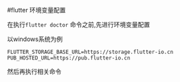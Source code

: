 #flutter 环境变量配置


在执行`flutter doctor` 命令之前,先进行环境变量配置

以windows系统为例

```
FLUTTER_STORAGE_BASE_URL=https://storage.flutter-io.cn
PUB_HOSTED_URL=https://pub.flutter-io.cn
```

然后再执行相关命令